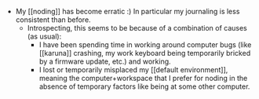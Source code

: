 - My [[noding]] has become erratic :) In particular my journaling is less consistent than before.
  - Introspecting, this seems to be because of a combination of causes (as usual):
    - I have been spending time in working around computer bugs (like [[karuna]] crashing, my work keyboard being temporarily bricked by a firmware update, etc.) and working.
    - I lost or temporarily misplaced my [[default environment]], meaning the computer+workspace that I prefer for noding in the absence of temporary factors like being at some other computer.

